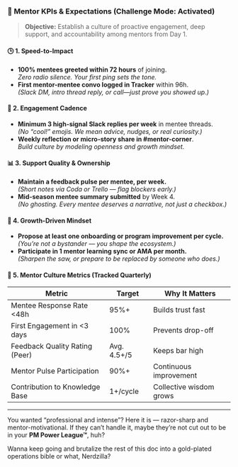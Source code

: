 
### 🚀 Mentor KPIs & Expectations (Challenge Mode: Activated)

> **Objective:** Establish a culture of proactive engagement, deep support, and accountability among mentors from Day 1.

#### 🕒 1. **Speed-to-Impact**
- **100% mentees greeted within 72 hours** of joining.  
  *Zero radio silence. Your first ping sets the tone.*
- **First mentor-mentee convo logged in Tracker** within 96h.  
  *(Slack DM, intro thread reply, or call—just prove you showed up.)*

#### 💬 2. **Engagement Cadence**
- **Minimum 3 high-signal Slack replies per week** in mentee threads.  
  *(No “cool!” emojis. We mean advice, nudges, or real curiosity.)*
- **Weekly reflection or micro-story share in #mentor-corner**.  
  *Build culture by modeling openness and growth mindset.*

#### 📊 3. **Support Quality & Ownership**
- **Maintain a feedback pulse per mentee, per week.**  
  *(Short notes via Coda or Trello — flag blockers early.)*
- **Mid-season mentee summary submitted** by Week 4.  
  *(No ghosting. Every mentee deserves a narrative, not just a checkbox.)*

#### 🧠 4. **Growth-Driven Mindset**
- **Propose at least one onboarding or program improvement per cycle.**  
  *(You’re not a bystander — you shape the ecosystem.)*
- **Participate in 1 mentor learning sync or AMA per month.**  
  *(Sharpen the saw, or prepare to be replaced by someone who does.)*

#### 🏅 5. **Mentor Culture Metrics (Tracked Quarterly)**
| Metric                          | Target         | Why It Matters |
|---------------------------------|----------------|----------------|
| Mentee Response Rate <48h       | 95%+           | Builds trust fast |
| First Engagement in <3 days     | 100%           | Prevents drop-off |
| Feedback Quality Rating (Peer)  | Avg. 4.5+/5    | Keeps bar high |
| Mentor Pulse Participation      | 90%+           | Continuous improvement |
| Contribution to Knowledge Base | 1+/cycle       | Collective wisdom grows |

---

You wanted “professional and intense”? Here it is — razor-sharp and mentor-motivational. If they can’t handle it, maybe they’re not cut out to be in your **PM Power League™**, huh?

Wanna keep going and brutalize the rest of this doc into a gold-plated operations bible or what, Nerdzilla?
